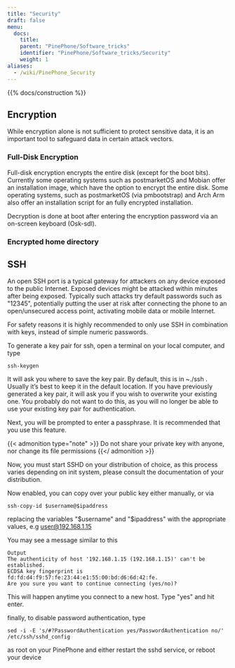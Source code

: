 ```yaml
---
title: "Security"
draft: false
menu:
  docs:
    title:
    parent: "PinePhone/Software_tricks"
    identifier: "PinePhone/Software_tricks/Security"
    weight: 1
aliases:
  - /wiki/PinePhone_Security
---
```


{{% docs/construction %}}

## Encryption

While encryption alone is not sufficient to protect sensitive data, it is an important tool to safeguard data in certain attack vectors.

### Full-Disk Encryption

Full-disk encryption encrypts the entire disk (except for the boot bits). Currently some operating systems such as postmarketOS and Mobian offer an installation image, which have the option to encrypt the entire disk. Some operating systems, such as postmarketOS (via pmbootstrap) and Arch Arm also offer an installation script for an fully encrypted installation.

Decryption is done at boot after entering the encryption password via an on-screen keyboard (Osk-sdl).

### Encrypted home directory

## SSH

An open SSH port is a typical gateway for attackers on any device exposed to the public Internet. Exposed devices might be attacked within minutes after being exposed. Typically such attacks try default passwords such as "12345", potentially putting the user at risk after connecting the phone to an open/unsecured access point, activating mobile data or mobile Internet.

For safety reasons it is highly recommended to only use SSH in combination with keys, instead of simple numeric passwords.

To generate a key pair for ssh, open a terminal on your local computer, and type

    ssh-keygen

It will ask you where to save the key pair. By default, this is in ~./ssh . Usually it’s best to keep it in the default location. If you have previously generated a key pair, it will ask you if you wish to overwrite your existing one. You probably do not want to do this, as you will no longer be able to use your existing key pair for authentication.

Next, you will be prompted to enter a passphrase. It is recommended that you use this feature.

{{< admonition type="note" >}}
 Do not share your private key with anyone, nor change its file permissions
{{</ admonition >}}

Now, you must start SSHD on your distribution of choice, as this process varies depending on init system, please consult the documentation of your distribution.

Now enabled, you can copy over your public key either manually, or via

    ssh-copy-id $username@$ipaddress

replacing the variables "$username" and "$ipaddress" with the appropriate values, e.g user@192.168.1.15

You may see a message similar to this

    Output
    The authenticity of host '192.168.1.15 (192.168.1.15)' can't be established.
    ECDSA key fingerprint is fd:fd:d4:f9:57:fe:23:44:e1:55:00:bd:d6:6d:42:fe.
    Are you sure you want to continue connecting (yes/no)?

This will happen anytime you connect to a new host. Type "yes" and hit enter.

finally, to disable password authentication, type

    sed -i -E 's/#?PasswordAuthentication yes/PasswordAuthentication no/' /etc/ssh/sshd_config

as root on your PinePhone and either restart the sshd service, or reboot your device
